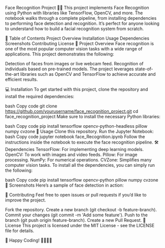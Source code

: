 Face Recognition Project 🧠📸
This project implements Face Recognition using Python with libraries like TensorFlow, OpenCV, and more. The notebook walks through a complete pipeline, from installing dependencies to performing face detection and recognition. It’s perfect for anyone looking to understand how to build a facial recognition system from scratch.

📑 Table of Contents
Project Overview
Installation
Usage
Dependencies
Screenshots
Contributing
License
🌟 Project Overview
Face recognition is one of the most popular computer vision tasks with a wide range of applications. This project demonstrates the following:

Detection of faces from images or live webcam feed.
Recognition of individuals based on pre-trained models.
The project leverages state-of-the-art libraries such as OpenCV and TensorFlow to achieve accurate and efficient results.

💻 Installation
To get started with this project, clone the repository and install the required dependencies:

bash
Copy code
git clone https://github.com/yourusername/face_recognition_project.git
cd face_recognition_project
Make sure to install the necessary Python libraries:

bash
Copy code
pip install tensorflow opencv-python-headless pillow numpy cvzone
🚀 Usage
Clone this repository.
Run the Jupyter Notebook:
bash
Copy code
jupyter notebook face_Recognition.ipynb
Follow the instructions inside the notebook to execute the face recognition pipeline.
🛠️ Dependencies
TensorFlow: For implementing deep learning models.
OpenCV: To work with images and video feeds.
Pillow: For image processing.
NumPy: For numerical operations.
CVZone: Simplifies many computer vision tasks.
To install all the dependencies, you can simply run the following:

bash
Copy code
pip install tensorflow opencv-python pillow numpy cvzone
📸 Screenshots
Here’s a sample of face detection in action:


🤝 Contributing
Feel free to open issues or pull requests if you’d like to improve the project.

Fork the repository.
Create a new branch (git checkout -b feature-branch).
Commit your changes (git commit -m 'Add some feature').
Push to the branch (git push origin feature-branch).
Create a new Pull Request.
📝 License
This project is licensed under the MIT License - see the LICENSE file for details.

🚀 Happy Coding! 👨‍💻👩‍💻
